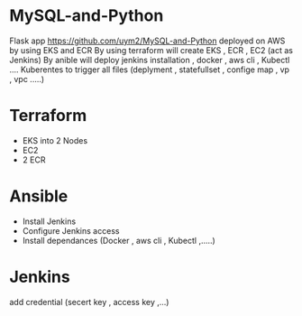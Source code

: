 # MySQL-and-Python
 Flask app https://github.com/uym2/MySQL-and-Python deployed on AWS by using EKS and ECR 
 By using terraform will create EKS , ECR , EC2 (act as Jenkins)
 By anible will deploy jenkins installation , docker , aws cli , Kubectl ....
 Kuberentes to trigger all files (deplyment , statefullset , confige map , vp , vpc .....)
 # Terraform
 - EKS into 2 Nodes 
 - EC2
- 2 ECR
 # Ansible
 - Install Jenkins
 - Configure Jenkins access
 - Install dependances (Docker , aws cli , Kubectl ,.....)
 # Jenkins 
 add credential (secert key , access key ,...)
 
